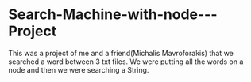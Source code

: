 # Search-Machine-with-node---Project
This was a project of me and a friend(Michalis Mavroforakis) that we searched a word between 3 txt files. We were putting all the words on a node and then we were searching a String.
